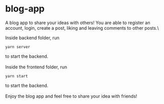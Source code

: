 # blog-app
A blog app to share your ideas with others! You are able to register an account, login, create a post, liking and leaving comments to other posts.\

Inside backend folder, run
```
yarn server
```
to start the backend.\
\
Inside the frontend folder, run
```
yarn start
```
to start the backend.\
\
Enjoy the blog app and feel free to share your idea with friends!
